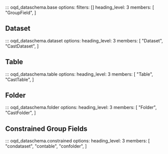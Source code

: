 <!-- prettier-ignore -->
::: oqd_dataschema.base
    options:
        filters: []
        heading_level: 3
        members: [
            "GroupField",
        ]

## Dataset

<!-- prettier-ignore -->
::: oqd_dataschema.dataset
    options:
        heading_level: 3
        members: [
            "Dataset",
            "CastDataset",
        ]

## Table

<!-- prettier-ignore -->
::: oqd_dataschema.table
    options:
        heading_level: 3
        members: [
            "Table",
            "CastTable",
        ]

## Folder

<!-- prettier-ignore -->
::: oqd_dataschema.folder
    options:
        heading_level: 3
        members: [
            "Folder",
            "CastFolder",
        ]

## Constrained Group Fields

<!-- prettier-ignore -->
::: oqd_dataschema.constrained
    options:
        heading_level: 3
        members: [
            "condataset",
            "contable",
            "confolder",
        ]
